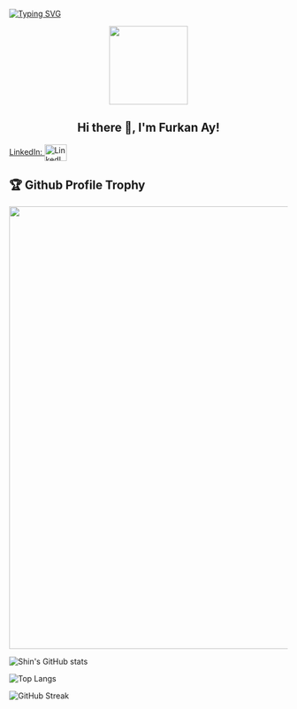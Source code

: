 [![Typing SVG](https://readme-typing-svg.herokuapp.com?multiline=true&width=500&lines=Software+Trainer+and+FullStack+Web+Developer.++++++++++)](https://git.io/typing-svg)

<p align="center">
  <img width="142" src="https://blog.dgn-yazilim.com/HTML/imagesSeo/yazilim.jpg" />
</p>  
<h2 align="center">Hi there 👋, I'm Furkan Ay!</h2>


<a href="https://www.linkedin.com/in/altan-emre-demirci/" target="blank">LinkedIn: <img align="center" src="https://img.icons8.com/nolan/344/linkedin.png" alt="LinkedIn" height="30" width="40" /></a>

<h2>🏆 Github Profile Trophy</h2>
<img width=800 src="https://github-profile-trophy.vercel.app/?username=altanemredemirci&column=9&theme=gruvbox&no-frame=true"/>

![Shin's GitHub stats](https://github-readme-stats.vercel.app/api?username=altanemredemirci&show_icons=true&theme=tokyonight)


![Top Langs](https://github-readme-stats.vercel.app/api/top-langs/?username=altanemredemirci&layout=compact)

![GitHub Streak](https://github-readme-streak-stats.herokuapp.com?user=altanemredemirci&theme=neon-palenight&hide_border=true)


